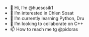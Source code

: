- 👋 Hi, I’m @huesosik1
- 👀 I’m interested in Chlen Sosat
- 🌱 I’m currently learning Python, Dru
- 💞️ I’m looking to collaborate on C++
- 📫 How to reach me tg @pidoras
